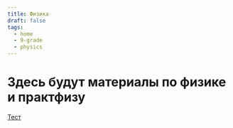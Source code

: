 ```yaml
---
title: Физика
draft: false
tags:
  - home
  - 9-grade
  - physics
---
```


# Здесь будут материалы по физике и практфизу

[Тест](Test.md)